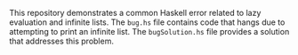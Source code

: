 This repository demonstrates a common Haskell error related to lazy evaluation and infinite lists. The `bug.hs` file contains code that hangs due to attempting to print an infinite list. The `bugSolution.hs` file provides a solution that addresses this problem.